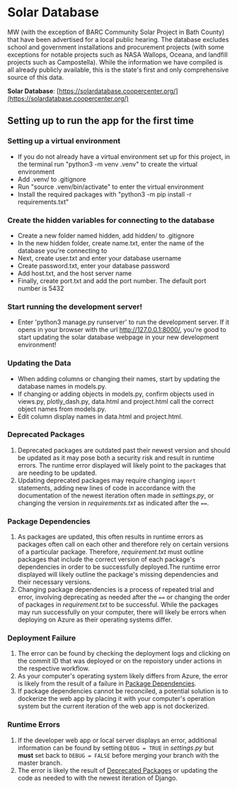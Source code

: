# Solar Database

MW (with the exception of BARC Community Solar Project in Bath County) that have been advertised for a local public hearing. The database excludes school and government installations and procurement projects (with some exceptions for notable projects such as NASA Wallops, Oceana, and landfill projects such as Campostella). While the information we have compiled is all already publicly available, this is the state's first and only comprehensive source of this data.

__Solar Database__: [https://solardatabase.coopercenter.org/](https://solardatabase.coopercenter.org/)

## Setting up to run the app for the first time

### Setting up a virtual environment

* If you do not already have a virtual environment set up for this project, in the terminal run "python3 -m venv .venv" to create the virtual environment
* Add .venv/ to .gitignore
* Run "source .venv/bin/activate" to enter the virtual environment
* Install the required packages with "python3 -m pip install -r requirements.txt"

### Create the hidden variables for connecting to the database

* Create a new folder named hidden, add hidden/ to .gitignore
* In the new hidden folder, create name.txt, enter the name of the database you're connecting to
* Next, create user.txt and enter your database username
* Create password.txt, enter your database password
* Add host.txt, and the host server name
* Finally, create port.txt and add the port number. The default port number is 5432

### Start running the development server!

* Enter 'python3 manage.py runserver' to run the development server. If it opens in your browser with the url http://127.0.0.1:8000/, you're good to start updating the solar database webpage in your new development environment!

### Updating the Data
* When adding columns or changing their names, start by updating the database names in models.py. 
* If changing or adding objects in models.py, confirm objects used in views.py, plotly_dash.py, data.html and project.html call the correct object names from models.py.
* Edit column display names in data.html and project.html.

### Deprecated Packages
1. Deprecated packages are outdated past their newest version and should be updated as it may pose both a security risk and result in runtime errors. The runtime error displayed will likely point to the packages that are needing to be updated. 
2. Updating deprecated packages may require changing `import` statements, adding new lines of code in accordance with the documentation of the newest iteration often made in _settings.py_, or changing the version in _requirements.txt_ as indicated after the `==`.

### Package Dependencies
1. As packages are updated, this often results in runtime errors as packages often call on each other and therefore rely on certain versions of a particular package. Therefore, _requirement.txt_ must outline packages that include the correct version of each package's dependencies in order to be successfully deployed.The runtime error displayed will likely outline the package's missing dependencies and their necessary versions.
2. Changing package dependencies is a process of repeated trial and error, involving deprecating as needed after the `==` or changing the order of packages in  _requirement.txt_ to be successful. While the packages may run successfully on your computer, there will likely be errors when deploying on Azure as their operating systems differ. 

### Deployment Failure
1. The error can be found by checking the deployment logs and clicking on the commit ID that was deployed or on the repoistory under actions in the respective workflow.
2. As your computer's operating system likely differs from Azure, the error is likely from the result of a failure in [Package Dependencies](#package-dependencies). 
3. If package dependencies cannot be reconciled, a potential solution is to dockerize the web app by placing it with your computer's operation system but the current iteration of the web app is not dockerized. 

 ### Runtime Errors
 1. If the developer web app or local server displays an error, additional information can be found by setting `DEBUG = TRUE` in _settings.py_ but __must__ set back to `DEBUG = FALSE` before merging your branch with the master branch.
 2. The error is likely the result of [Deprecated Packages](#deprecataed-packages) or updating the code as needed to with the newest iteration of Django.
